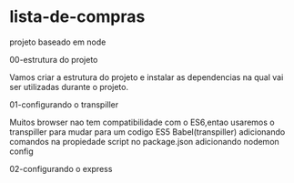 # lista-de-compras

projeto baseado em node

00-estrutura do projeto

Vamos criar a estrutura do projeto e instalar as dependencias na qual vai ser utilizadas durante o projeto.

01-configurando o transpiller

Muitos browser nao tem compatibilidade com o ES6,entao usaremos o transpiller para mudar para um codigo ES5
Babel(transpiller)
adicionando comandos na propiedade script no package.json adicionando nodemon config

02-configurando o express
